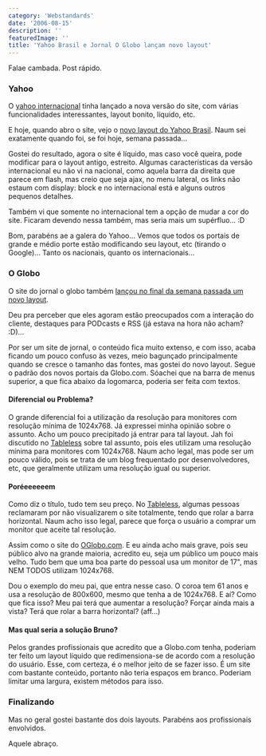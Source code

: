 ```yaml
---
category: 'Webstandards'
date: '2006-08-15'
description: ''
featuredImage: ''
title: 'Yahoo Brasil e Jornal O Globo lançam novo layout'
---
```


Falae cambada. Post rápido.

### Yahoo

O [yahoo internacional](http://www.yahoo.com) tinha lançado a nova versão do site, com várias funcionalidades interessantes, layout bonito, líquido, etc.

E hoje, quando abro o site, vejo o [novo layout do Yahoo Brasil](http://br.yahoo.com/br_index.php). Naum sei exatamente quando foi, se foi hoje, semana passada...

Gostei do resultado, agora o site é líquido, mas caso você queira, pode modificar para o layout antigo, estreito. Algumas características da versão internacional eu não vi na nacional, como aquela barra da direita que parece em flash, mas creio que seja ajax, no menu lateral, os links não estaum com display: block e no internacional está e alguns outros pequenos detalhes.

Também vi que somente no internacional tem a opção de mudar a cor do site. Ficaram devendo nessa também, mas seria mais um supérfluo... :D

Bom, parabéns ae a galera do Yahoo... Vemos que todos os portais de grande e médio porte estão modificando seu layout, etc (tirando o Google)... Tanto os nacionais, quanto os internacionais...

### O Globo

O site do jornal o globo também [lançou no final da semana passada um novo layout](http://oglobo.globo.com/).

Deu pra perceber que eles agoram estão preocupados com a interação do cliente, destaques para PODcasts e RSS (já estava na hora não acham? :D)...

Por ser um site de jornal, o conteúdo fica muito extenso, e com isso, acaba ficando um pouco confuso às vezes, meio bagunçado principalmente quando se cresce o tamanho das fontes, mas gostei do novo layout. Segue o padrão dos novos portais da Globo.com. Sóachei que na barra de menus superior, a que fica abaixo da logomarca, poderia ser feita com textos.

#### Diferencial ou Problema?

O grande diferencial foi a utilização da resolução para monitores com resolução mínima de 1024x768. Já expressei minha opinião sobre o assunto. Acho um pouco precipitado já entrar para tal layout. Jah foi discutido no [Tableless](http://www.tableless.com.br) sobre tal assunto, pois eles utilizam uma resolução mínima para monitores com 1024x768. Naum acho legal, mas pode ser um pouco válido, pois se trata de um blog frequentado por desenvolvedores, etc, que geralmente utilizam uma resolução igual ou superior.

#### Poréeeeeeem

Como diz o título, tudo tem seu preço. No [Tableless](http://www.tableless.com.br), algumas pessoas reclamaram por não visualizarem o site totalmente, tendo que rolar a barra horizontal. Naum acho isso legal, parece que força o usuário a comprar um monitor que aceite tal resolução.

Assim como o site do [OGlobo.com](http://oglobo.globo.com/). E eu ainda acho mais grave, pois seu público alvo na grande maioria, acredito eu, seja um público um pouco mais velho. Tudo bem que uma boa parte do pessoal usa um monitor de 17", mas NEM TODOS utilizam 1024x768.

Dou o exemplo do meu pai, que entra nesse caso. O coroa tem 61 anos e usa a resolução de 800x600, mesmo que tenha a de 1024x768. E aí? Como que fica isso? Meu pai terá que aumentar a resolução? Forçar ainda mais a vista? Terá que rolar a barra horizontal? (aff...)

#### Mas qual seria a solução Bruno?

Pelos grandes profissionais que acredito que a Globo.com tenha, poderiam ter feito um layout líquido que redimensiona-se de acordo com a resolução do usuário. Esse, com certeza, é o melhor jeito de se fazer isso. É um site com bastante conteúdo, portanto não teria espaços em branco. Poderiam limitar uma largura, existem métodos para isso.

### Finalizando

Mas no geral gostei bastante dos dois layouts. Parabéns aos profissionais envolvidos.

Aquele abraço.
